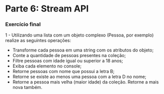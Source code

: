 # Parte 6: Stream API

### Exercício final

1 - Utilizando uma lista com um objeto complexo (Pessoa, por exemplo) realize as seguintes operações:

- Transforme cada pessoa em uma string com os atributos do objeto;
- Conte a quantidade de pessoas presentes na coleção;
- Filtre pessoas com idade igual ou superior a 18 anos;
- Exiba cada elemento no console;
- Retorne pessoas com nome que possui a letra B;
- Retorne se existe ao menos uma pessoa com a letra D no nome;
- Retorne a pessoa mais velha (maior idade) da coleção. Retorne a mais nova também.